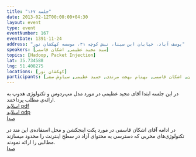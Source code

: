 ```yaml
---
title: "جلسه ۱۶۷"
date: 2013-02-12T00:00:00+04:30
layout: event
type: event
eventNumber: 167
eventDate: 1391-11-24
address: "یوسف آباد، خیابان ابن سینا، نبش کوچه ۳۱، موسسه کهکشان نور"
speakers: [سید مجید عظیمی, اشکان قاسمی]
topics: [Hadoop, Packet Injection]
lat: 35.734588
lng: 51.408275
locations: [کهکشان نور]
participants: [محمد درویش, بهنام توکلی کرمانی, فاطمه نصرالهی, محمد افاضاتی, مهدی بیاضی, سجاد بهار, محمدرضا کمالی‌فرد, سید محمد مسعود صدرنژاد, مهرداد نکومنش, امید خسروجردی, مجتبی هخامنش, رضا سامعی, ناصر خلقی, علی سادات طلب, علی علیزاده, سید مجید عظیمی, افشین مهربانی, کوشا اسماعیل‌پور, فرید دهقان, حمید روحی, حمیدرضا داوودی, امید پورهادی, علی سلیمانی, سید محمد حسین سجادی منش, سمانه شاه‌محمدی, زهرا اصلانی, علی جمال‌زاده, دانیال بهزادی, علی فارمد, مصطفی امیری, مازیار سجودیان, اشکان قاسمی, بهنام بهجت مرندی, حمید عظیمی, سیاوش صفی]
---
```

در این جلسه ابتدا آقای مجید عظیمی در مورد مدل مپ‌ردوس و تکنولوژی هدوپ به ارائه‌ی مطلب پرداختند.  
[اسلاید pdf](/events/presentations/167/hadoop_mapreduce.pdf)  
[اسلاید odp](/events/presentations/167/hadoop_mapreduce.odp)  
[صدا](https://archive.org/details/tehlug_167_hadoop)

در ادامه آقای اشکان قاسمی در مورد پکت اینجکشن و ‌‌محل استفاده‌ی این متد در تکنولوژی‌های مخربی که دسترسی به محتوای آزاد در سطح اینترنت را محدود میسازند مطالبی را ارائه نمودند.  
[صدا](https://archive.org/details/tehlug_167_packet_injection)


